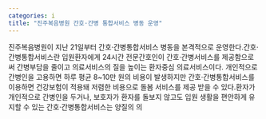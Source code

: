 ```yaml
---
categories: i
title: "진주복음병원 간호·간병 통합서비스 병동 운영"
---
```

진주복음병원이 지난 21일부터 간호·간병통합서비스 병동을 본격적으로 운영한다.간호·간병통합서비스란 입원환자에게 24시간 전문간호인이 간호·간병서비스를 제공함으로써 간병부담을 줄이고 의료서비스의 질을 높이는 환자중심 의료서비스이다. 개인적으로 간병인을 고용하면 하루 평균 8~10만 원의 비용이 발생하지만 간호·간병통합서비스를 이용하면 건강보험이 적용돼 저렴한 비용으로 돌봄 서비스를 제공 받을 수 있다.환자가 개인적으로 간병인을 두거나, 보호자가 환자를 돌보지 않고도 입원 생활을 편안하게 유지할 수 있는 간호·간병통합서비스는 양질의 의